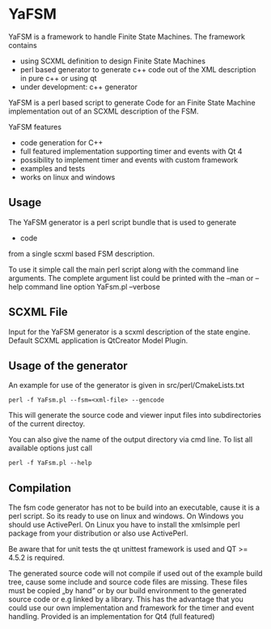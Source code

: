 YaFSM
=====

YaFSM is a framework to handle Finite State Machines. The framework contains

* using SCXML definition to design Finite State Machines
* perl based generator to generate c++ code out of the XML description in pure c++ or using qt
* under development: c++ generator


YaFSM is a perl based script to generate Code for an Finite State Machine implementation out of an SCXML description of the FSM.

YaFSM features

* code generation for C++
*   full featured implementation supporting timer and events with Qt 4
*   possibility to implement timer and events with custom framework
*   examples and tests
*   works on linux and windows


Usage
-----

The YaFSM generator is a perl script bundle that is used to generate

* code

from a single scxml based FSM description.

To use it simple call the main perl script along with the command line arguments.
The complete argument list could be printed with the –man or –help command line option
YaFsm.pl –verbose


SCXML File
--------

Input for the YaFSM generator is a scxml description of the state engine. Default SCXML application is QtCreator Model Plugin.


Usage of the generator
----------------------

An example for use of the generator is given in src/perl/CmakeLists.txt

    perl -f YaFsm.pl --fsm=<xml-file> --gencode

This will generate the source code and viewer input files into subdirectories of the current directoy.

You can also give the name of the output directory via cmd line. To list all available options just call

    perl -f YaFsm.pl --help

Compilation
-----------

The fsm code generator has not to be build into an executable, cause it is a perl script. So its ready to use on linux and windows. On Windows you should use ActivePerl. On Linux you have to install the xmlsimple perl package from your distribution or also use ActivePerl.

Be aware that for unit tests the qt unittest framework is used and QT >= 4.5.2 is required.

The generated source code will not compile if used out of the example build tree, cause some include and source code files are missing. These files must be copied „by hand“ or by our build environment to the generated source code or e.g linked by a library. This has the advantage that you could use our own implementation and framework for the timer and event handling. Provided is an implementation for Qt4 (full featured)

